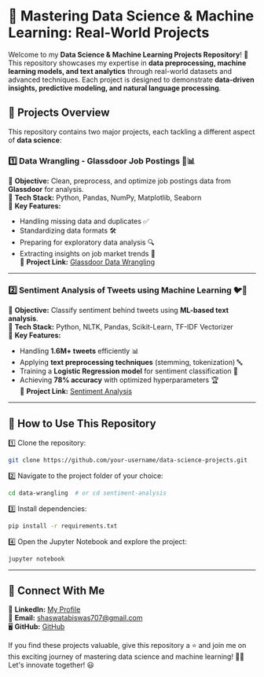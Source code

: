 # 🚀 Mastering Data Science & Machine Learning: Real-World Projects

Welcome to my **Data Science & Machine Learning Projects Repository**! 🚀 This repository showcases my expertise in **data preprocessing, machine learning models, and text analytics** through real-world datasets and advanced techniques. Each project is designed to demonstrate **data-driven insights, predictive modeling, and natural language processing**.

## 📌 Projects Overview
This repository contains two major projects, each tackling a different aspect of **data science**:

### 1️⃣ **Data Wrangling - Glassdoor Job Postings** 🏢📊
🔹 **Objective:** Clean, preprocess, and optimize job postings data from **Glassdoor** for analysis.  
🔹 **Tech Stack:** Python, Pandas, NumPy, Matplotlib, Seaborn  
🔹 **Key Features:**
   - Handling missing data and duplicates ✅  
   - Standardizing data formats 🛠️  
   - Preparing for exploratory data analysis 🔍  
   - Extracting insights on job market trends 💼  
📌 **Project Link:** [Glassdoor Data Wrangling](./data-wrangling/README.md)

---
### 2️⃣ **Sentiment Analysis of Tweets using Machine Learning** 🐦💬
🔹 **Objective:** Classify sentiment behind tweets using **ML-based text analysis**.  
🔹 **Tech Stack:** Python, NLTK, Pandas, Scikit-Learn, TF-IDF Vectorizer  
🔹 **Key Features:**
   - Handling **1.6M+ tweets** efficiently 📊  
   - Applying **text preprocessing techniques** (stemming, tokenization) 🔤  
   - Training a **Logistic Regression model** for sentiment classification 🤖  
   - Achieving **78% accuracy** with optimized hyperparameters 🏆  
📌 **Project Link:** [Sentiment Analysis](./sentiment-analysis/README.md)

---
## 🚀 How to Use This Repository
1️⃣ Clone the repository:
   ```bash
   git clone https://github.com/your-username/data-science-projects.git
   ```
2️⃣ Navigate to the project folder of your choice:
   ```bash
   cd data-wrangling  # or cd sentiment-analysis
   ```
3️⃣ Install dependencies:
   ```bash
   pip install -r requirements.txt
   ```
4️⃣ Open the Jupyter Notebook and explore the project:
   ```bash
   jupyter notebook
   ```

---
## 📢 Connect With Me
💼 **LinkedIn:** [My Profile](https://www.linkedin.com/in/shaswata-biswas-1a6837230/)  
📧 **Email:** shaswatabiswas707@gmail.com  
🖥️ **GitHub:** [GitHub](https://github.com/ShaswataKOD/DATA-PROJECTS/)  

If you find these projects valuable, give this repository a ⭐ and join me on this exciting journey of mastering data science and machine learning! 🚀💡 Let's innovate together! 😃

